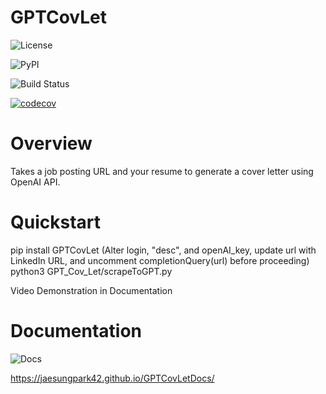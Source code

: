 # GPTCovLet

![License](https://img.shields.io/github/license/jaesungpark42/GPTCovLet)

![PyPI](https://img.shields.io/pypi/v/GPTCovLet)

![Build Status](https://github.com/jaesungpark42/GPTCovLet/actions/workflows/build.yml/badge.svg)

[![codecov](https://codecov.io/gh/jaesungpark42/GPTCovLet/branch/main/graph/badge.svg?token=X5BN0AAOZ1)](https://codecov.io/gh/jaesungpark42/GPTCovLet)

# Overview

Takes a job posting URL and your resume to generate a cover letter using OpenAI API.

# Quickstart

pip install GPTCovLet
(Alter login, "desc", and openAI_key, update url with LinkedIn URL, and uncomment completionQuery(url) before proceeding)
python3 GPT_Cov_Let/scrapeToGPT.py

Video Demonstration in Documentation

# Documentation

![Docs](https://readthedocs.org/projects/GPTCovLet/badge/?version=<version>&style=<style>A)

https://jaesungpark42.github.io/GPTCovLetDocs/
